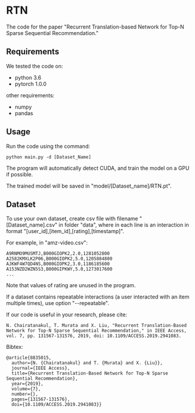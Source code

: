 # RTN

The code for the paper "Recurrent Translation-based Network for Top-N Sparse Sequential Recommendation."

## Requirements

We tested the code on:
* python 3.6
* pytorch 1.0.0

other requirements:
* numpy
* pandas

## Usage

Run the code using the command:
```
python main.py -d [Dataset_Name]
```
The program will automatically detect CUDA, and train the model on a GPU if possible.

The trained model will be saved in "model/[Dataset_name]/RTN.pt".

## Dataset
To use your own dataset, create csv file with filename "[Dataset_name].csv" in folder "data", where in each line is an interaction in format "[user_id],[item_id],[rating],[timestamp]".

For example, in "amz-video.csv":
```
A9RNMO9MUSMTJ,B000GIOPK2,2.0,1281052800
A2582KMXLK2P06,B000GIOPK2,5.0,1205884800
AJKWF4W7QD4NS,B000GIOPK2,3.0,1186185600
A153NZD2WZN5S3,B000GIPKWY,5.0,1273017600
...
```
Note that values of rating are unused in the program.

If a dataset contains repeatable interactions (a user interacted with an item multiple times), use option "--repeatable".

If our code is useful in your research, please cite:
```
N. Chairatanakul, T. Murata and X. Liu, "Recurrent Translation-Based Network for Top-N Sparse Sequential Recommendation," in IEEE Access, vol. 7, pp. 131567-131576, 2019, doi: 10.1109/ACCESS.2019.2941083.
```
Bibtex:
```
@article{8835015,
  author={N. {Chairatanakul} and T. {Murata} and X. {Liu}},
  journal={IEEE Access}, 
  title={Recurrent Translation-Based Network for Top-N Sparse Sequential Recommendation}, 
  year={2019},
  volume={7},
  number={},
  pages={131567-131576},
  doi={10.1109/ACCESS.2019.2941083}}
```
